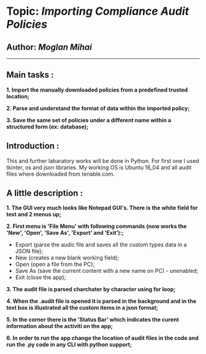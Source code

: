 # Topic: *Importing Compliance Audit Policies*
## Author: *Moglan Mihai*
------
## Main tasks :
__1. Import the manually downloaded policies from a predefined trusted location;__

__2. Parse and understand the format of data within the imported policy;__

__3. Save the same set of policies under a different name within a structured form (ex:
database);__

## Introduction :
This and further labaratory works will be done in Python. For first one I used tkinter, os and json libraries. My working OS is Ubuntu 16_04 and all audit files where downloaded from tenable.com.
   
## A little description :
__1. The GUI very much looks like Notepad GUI's. There is the white field for text and 2 menus up;__

__2. First menu is 'File Menu' with following commands (now works the 'New', 'Open', 'Save As', 'Export' and 'Exit'):;__

  * Export (parse the audic file and saves all the custom types data in a JSON file);
  * New (creates a new blank working field);
  * Open (open a file from the PC);
  * Save As (save the current content with a new name on PC) - unenabled;
  * Exit (close the app);

__3. The audit file is parsed charchater by character using for loop;__
  
__4. When the .audit file is opened it is parsed in the background and in the text box is illustrated all the custom items in a json format;__

__5. In the corner there is the 'Status Bar' which indicates the curent information about the activiti on the app;__

__6. In order to run the app change the location of audit files in the code and run the .py code in any CLI with python support;__


